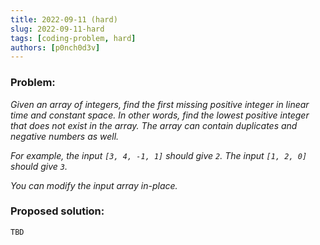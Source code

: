 ```yaml
---
title: 2022-09-11 (hard)
slug: 2022-09-11-hard
tags: [coding-problem, hard]
authors: [p0nch0d3v]
---
```

### Problem:
*Given an array of integers, find the first missing positive integer in linear time and constant space. In other words, find the lowest positive integer that does not exist in the array. The array can contain duplicates and negative numbers as well.*

*For example, the input `[3, 4, -1, 1]` should give `2`. The input `[1, 2, 0]` should give `3`.*

*You can modify the input array in-place.*

### Proposed solution:
```TBD```